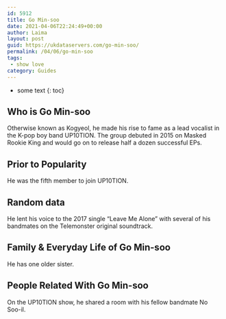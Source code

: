 ```yaml
---
id: 5912
title: Go Min-soo
date: 2021-04-06T22:24:49+00:00
author: Laima
layout: post
guid: https://ukdataservers.com/go-min-soo/
permalink: /04/06/go-min-soo
tags:
 - show love
category: Guides
---
```


* some text
{: toc}


## Who is Go Min-soo
                  
                  
                  
Otherwise known as Kogyeol, he made his rise to fame as a lead vocalist in the K-pop boy band UP10TION. The group debuted in 2015 on Masked Rookie King and would go on to release half a dozen successful EPs. 
                  
              
            
              
            
                
                
                
## Prior to Popularity
                  
                  
                  
He was the fifth member to join UP10TION. 
                  
              
            
              
            
                
                
                
## Random data
                  
                  
                  
He lent his voice to the 2017 single &#8220;Leave Me Alone&#8221; with several of his bandmates on the Telemonster original soundtrack. 
                  
              
            
              
            
                
                
                
## Family & Everyday Life of Go Min-soo
                  
                  
                  
He has one older sister. 
                  
              
            
              
            
                
                
                
## People Related With Go Min-soo
                  
                  
                  
On the UP10TION show, he shared a room with his fellow bandmate No Soo-il. 
                  
              
            
              
            
                
              
            
              
              
            
            
              
            
          
          
          